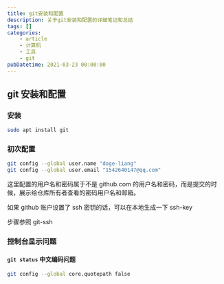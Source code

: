 ```yaml
---
title: git安装和配置
description: 关于git安装和配置的详细笔记和总结
tags: []
categories:
    - article
    - 计算机
    - 工具
    - git
pubDatetime: 2021-03-23 00:00:00
---
```


## git 安装和配置

### 安装

```bash
sudo apt install git
```

### 初次配置

```bash
git config --global user.name "doge-liang"
git config --global user.email "1542640147@qq.com"
```

这里配置的用户名和密码属于不是 github.com 的用户名和密码，而是提交的时候，展示给仓库所有者查看的密码用户名和邮箱。

如果 github 账户设置了 ssh 密钥的话，可以在本地生成一下 ssh-key

步骤参照 git-ssh

### 控制台显示问题

#### `git status` 中文编码问题

```bash
git config --global core.quotepath false
```

